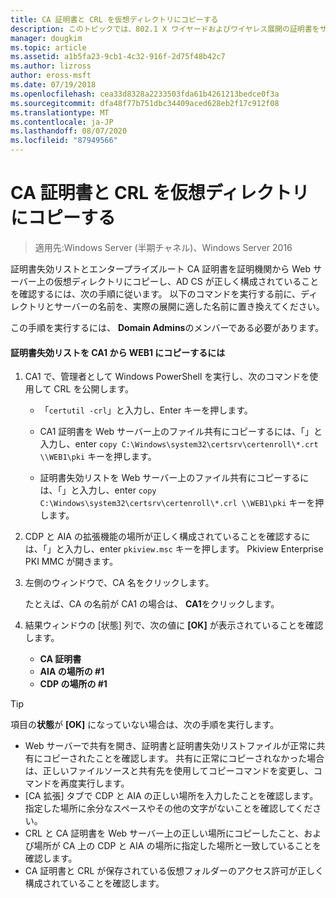 ```yaml
---
title: CA 証明書と CRL を仮想ディレクトリにコピーする
description: このトピックでは、802.1 X ワイヤードおよびワイヤレス展開の証明書をサーバーのデプロイ ガイドの一部
manager: dougkim
ms.topic: article
ms.assetid: a1b5fa23-9cb1-4c32-916f-2d75f48b42c7
ms.author: lizross
author: eross-msft
ms.date: 07/19/2018
ms.openlocfilehash: cea33d8328a2233503fda61b4261213bedce0f3a
ms.sourcegitcommit: dfa48f77b751dbc34409aced628eb2f17c912f08
ms.translationtype: MT
ms.contentlocale: ja-JP
ms.lasthandoff: 08/07/2020
ms.locfileid: "87949566"
---
```

# <a name="copy-the-ca-certificate-and-crl-to-the-virtual-directory"></a>CA 証明書と CRL を仮想ディレクトリにコピーする

>適用先:Windows Server (半期チャネル)、Windows Server 2016

証明書失効リストとエンタープライズルート CA 証明書を証明機関から Web サーバー上の仮想ディレクトリにコピーし、AD CS が正しく構成されていることを確認するには、次の手順に従います。 以下のコマンドを実行する前に、ディレクトリとサーバーの名前を、実際の展開に適した名前に置き換えてください。

この手順を実行するには、 **Domain Admins**のメンバーである必要があります。

#### <a name="to-copy-the-certificate-revocation-list-from-ca1-to-web1"></a>証明書失効リストを CA1 から WEB1 にコピーするには

1.  CA1 で、管理者として Windows PowerShell を実行し、次のコマンドを使用して CRL を公開します。

    - 「`certutil -crl`」と入力し、Enter キーを押します。

    - CA1 証明書を Web サーバー上のファイル共有にコピーするには、「」と入力し、enter `copy C:\Windows\system32\certsrv\certenroll\*.crt \\WEB1\pki` キーを押します。

    - 証明書失効リストを Web サーバー上のファイル共有にコピーするには、「」と入力し、enter `copy C:\Windows\system32\certsrv\certenroll\*.crl \\WEB1\pki` キーを押します。

2.  CDP と AIA の拡張機能の場所が正しく構成されていることを確認するには、「」と入力し、enter `pkiview.msc` キーを押します。 Pkiview Enterprise PKI MMC が開きます。

3.  左側のウィンドウで、CA 名をクリックします。<p>たとえば、CA の名前が CA1 の場合は、 **CA1**をクリックします。

4. 結果ウィンドウの [状態] 列で、次の値に **[OK]** が表示されていることを確認します。

    - **CA 証明書**
    - **AIA の場所の #1**
    - **CDP の場所の #1**


> [!TIP]
> 項目の**状態**が **[OK]** になっていない場合は、次の手順を実行します。
> -   Web サーバーで共有を開き、証明書と証明書失効リストファイルが正常に共有にコピーされたことを確認します。 共有に正常にコピーされなかった場合は、正しいファイルソースと共有先を使用してコピーコマンドを変更し、コマンドを再度実行します。
> -   [CA 拡張] タブで CDP と AIA の正しい場所を入力したことを確認します。指定した場所に余分なスペースやその他の文字がないことを確認してください。
> -   CRL と CA 証明書を Web サーバー上の正しい場所にコピーしたこと、および場所が CA 上の CDP と AIA の場所に指定した場所と一致していることを確認します。
> -   CA 証明書と CRL が保存されている仮想フォルダーのアクセス許可が正しく構成されていることを確認します。



